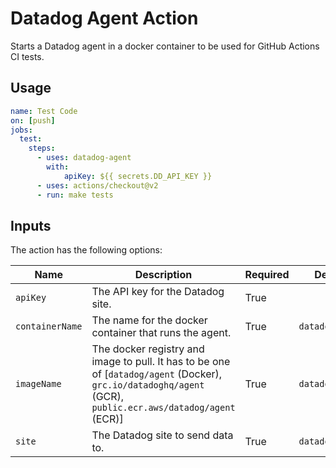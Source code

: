 # Datadog Agent Action

Starts a Datadog agent in a docker container to be used for GitHub Actions CI tests.

## Usage
```yaml
name: Test Code
on: [push]
jobs:
  test:
    steps:
      - uses: datadog-agent
        with:
            apiKey: ${{ secrets.DD_API_KEY }}
      - uses: actions/checkout@v2
      - run: make tests
```

## Inputs

The action has the following options:

| Name | Description | Required | Default |
| ---- | ----------- | -------- | ------- |
| `apiKey` | The API key for the Datadog site. | True | |
| `containerName` | The name for the docker container that runs the agent. | True | `datadog-agent` |
| `imageName` | The docker registry and image to pull. It has to be one of [`datadog/agent` (Docker), `grc.io/datadoghq/agent` (GCR), `public.ecr.aws/datadog/agent` (ECR)] | True | `datadog/agent` |
| `site` | The Datadog site to send data to. | True | `datadoghq.com` |